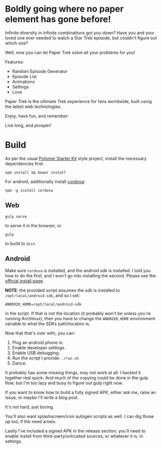 # Boldly going where no paper element has gone before!

Infinite diversity in infinite combinations got you down?  Have you and your loved one ever needed to watch a Star Trek episode, but couldn't figure out which one?

Well, now you can let Paper Trek solve all your problems for you!

Features:

* Random Episode Generator
* Episode List
* Animations
* Settings
* Love

Paper Trek is the ultimate Trek experience for fans worldwide, built using the latest web technologies.

Enjoy, have fun, and remember:

Live long, and prosper!

# Build

As per the usual [Polymer Starter Kit](https://developers.google.com/web/tools/polymer-starter-kit/index?hl=en) style project, install the necessary dependencies first:

```
npm install && bower install
```

For android, additionally install [cordova](https://cordova.apache.org/):

```
npm -g install cordova
```

## Web

```
gulp serve
```

to serve it in the browser, or

```
gulp
```

to build to `dist`.

## Android

Make sure `cordova` is installed, and the android sdk is installed.  I told you how to do the first, and I won't go into installing the second.  Please see the [official install page](https://developer.android.com/sdk/index.html).

**NOTE**: the provided script assumes the sdk is installed to `/opt/local/android-sdk`, and so I set:

```
ANDROID_HOME=/opt/local/android-sdk
```

in the script.  If that is not the location (it probably won't be unless you're running Archlinux), then you have to change the `ANDROID_HOME` environment variable to what the SDKs path/location is.

Now that that's over with, you can:

1. Plug an android phone in.
2. Enable developer settings.
3. Enable USB debugging.
4. Run the script I provide: `./run.sh`
5. Dance.

It probably has some missing things, may not work at all: I hacked it together real quick.  And much of the copying could be done in the gulp flow, but I'm too lazy and busy to figure out gulp right now.

If you want to know how to build a fully signed APK, either ask me, raise an issue, or maybe I'll write a blog post.

It's not hard, just boring.

You'll also want splashscreen/icon autogen scripts as well.  I can dig those up too, if the need arises.

Lastly I've included a signed APK in the release section; you'll need to enable install from third-party/untrusted sources, or whatever it is, in settings.
